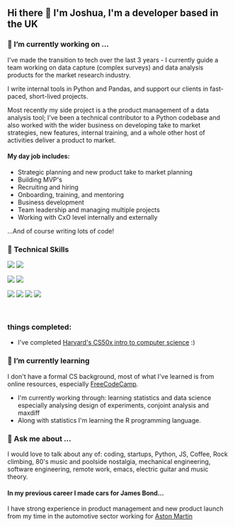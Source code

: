 ## Hi there 👋 I'm Joshua, I'm a developer based in the UK

### 🔭 I’m currently working on ...

I've made the transition to tech over the last 3 years - I currently guide a team working on data capture (complex surveys) and data analysis products for the market research industry. 

I write internal tools in Python and Pandas, and support our clients in fast-paced, short-lived projects.

Most recently my side project is a the product management of a data analysis tool; I've been a technical contributor to a Python codebase and also worked with the wider business on developing take to market strategies, new features, internal training, and a whole other host of activities deliver a product to market.

#### My day job includes:
- Strategic planning and new product take to market planning
- Building MVP's
- Recruiting and hiring
- Onboarding, training, and mentoring
- Business development
- Team leadership and managing multiple projects
- Working with CxO level internally and externally

...And of course writing lots of code!

<!--
**JoshuaAdrianJones/JoshuaAdrianJones** is a ✨ _special_ ✨ repository because its `README.md` (this file) appears on your GitHub profile.

Here are some ideas to get you started:

- 🔭 I’m currently working on ...
- 🌱 I’m currently learning ...
- 👯 I’m looking to collaborate on ...
- 🤔 I’m looking for help with ...
- 💬 Ask me about ...
- 📫 How to reach me: ...
- 😄 Pronouns: ...
- ⚡ Fun fact: ...
-->




### 💼 Technical Skills


![](https://img.shields.io/badge/Code-Python-informational?style=flat&logo=python&color=05445e)
![](https://img.shields.io/badge/Code-JavaScript-informational?style=flat&logo=JavaScript&color=F7DF1E)

![](https://img.shields.io/badge/Data-Numpy-informational?style=flat&logo=numpy&color=189ab4)
![](https://img.shields.io/badge/Data-Pandas-informational?style=flat&logo=pandas&color=75e6da)

![](https://img.shields.io/badge/Web-FastAPI-informational?style=flat&logo=fastapi&color=18a558)
![](https://img.shields.io/badge/Web-Django-informational?style=flat&logo=django&color=E34F26)
![](https://img.shields.io/badge/Web-Flask-informational?style=flat&logo=flask&color=2ff3e0)
![](https://img.shields.io/badge/Web-React-informational?style=flat&logo=react&color=61DAFB)


</br>

### things completed:
- I've completed [Harvard's CS50x intro to computer science](https://cs50.harvard.edu/x/2021/) :)

### 🌱 I’m currently learning

I don't have a formal CS background, most of what I've learned is from online resources, especially [FreeCodeCamp](https://www.freecodecamp.org/).

- I'm currently working through: learning statistics and data science especially analysing design of experiments, conjoint analysis and maxdiff
- Along with statistics I'm learning the R programming language.

### 💬 Ask me about ...

I would love to talk about any of: coding, startups, Python, JS, Coffee, Rock climbing, 80's music and poolside nostalgia, mechanical engineering, software engineering, remote work, emacs, electric guitar and music theory.


#### In my previous career I made cars for James Bond...

 I have strong experience in product management and new product launch from my time in the automotive sector working for [Aston Martin](https://www.astonmartin.com)
